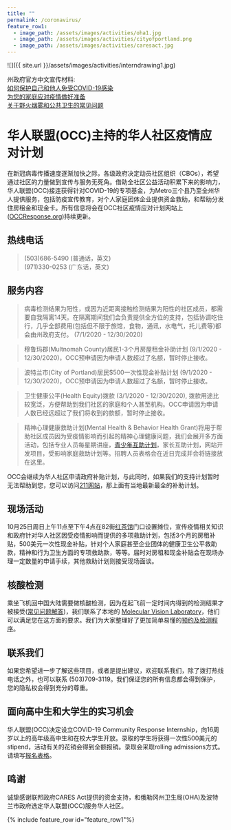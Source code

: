 ```yaml
---
title: ""
permalink: /coronavirus/
feature_row1:
  - image_path: /assets/images/activities/oha1.jpg
  - image_path: /assets/images/activities/cityofportland.png
  - image_path: /assets/images/activities/caresact.jpg
---
```


![]({{ site.url }}/assets/images/activities/interndrawing1.jpg)

州政府官方中文宣传材料:  
[如何保护自己和他人免受COVID-19感染](https://sharedsystems.dhsoha.state.or.us/DHSForms/Served//LN2681.pdf)  
[为您的家庭应对疫情做好准备](https://sharedsystems.dhsoha.state.or.us/DHSForms/Served/ln3225.pdf)  
[关于野火烟雾和公共卫生的常见问题](https://sharedsystems.dhsoha.state.or.us/DHSForms/Served/ln8626.pdf)  

# 华人联盟(OCC)主持的华人社区疫情应对计划

在新冠病毒传播速度逐渐加快之际，各级政府决定动员社区组织（CBOs），希望通过社区的力量做到宣传与服务无死角。借助全社区公益活动积累下来的影响力，华人联盟(OCC)接连获得针对COVID-19的专项基金，为Metro三个县乃至全州华人提供服务，包括防疫宣传教育，对个人家庭团体企业提供资金救助，和帮助分发住房租金和现金卡。所有信息将会在OCC社区疫情应对计划网站上 ([OCCResponse.org](http://occresponse.org/))持续更新。

## 热线电话

> (503)686-5490 (普通话，英文)  
> (971)330-0253 (广东话，英文)  

## 服务内容

> 病毒检测结果为阳性，或因为近距离接触检测结果为阳性的社区成员，都需要自我隔离14天。在隔离期间我们会负责提供全方位的支持，包括协调吃住行，几乎全部费用(包括但不限于旅馆，食物，通讯，水电气，托儿费等)都会由州政府支付。 (7/1/2020 - 12/30/2020)

> 穆鲁玛郡(Multnomah County)居民1-3个月房屋租金补助计划 (9/1/2020 - 12/30/2020)，OCC预申请因为申请人数超过了名额，暂时停止接收。

> 波特兰市(City of Portland)居民$500一次性现金补贴计划 (9/1/2020 - 12/30/2020)，OCC预申请因为申请人数超过了名额，暂时停止接收。

> 卫生健康公平(Health Equity)拨款 (3/1/2020 - 12/30/2020), 拨款用途比较宽泛，方便帮助到我们社区的家庭和个人甚至机构。OCC申请因为申请人数已经远超过了我们将收到的款额，暂时停止接收。

> 精神心理健康救助计划(Mental Health & Behavior Health Grant)将用于帮助社区成员因为受疫情影响而引起的精神心理健康问题，我们会展开多方面活动，包括专业人员每星期讲座，[青少年互助计划](http://pdxchinese.org/peeradvisors/)，家长互助计划，网站开发项目，受影响家庭救助计划等。招聘人员表格会在近日完成并会将链接放在这里。

OCC会继续为华人社区申请政府补贴计划，与此同时，如果我们的支持计划暂时无法帮助到您，您可以访问[211网站](https://covid19.211info.org/)，那上面有当地最新最全的补助计划。

## 现场活动

10月25日周日上午11点至下午4点在82街[红茶馆](https://www.google.com/maps/place/HK+Cafe/@45.4904993,-122.5781455,15z/data=!4m2!3m1!1s0x0:0x4c41d7939bfba83a?sa=X&ved=2ahUKEwi6vfflm8XsAhWQt54KHfb7CE0Q_BIwE3oECA8QBQ)门口设置摊位，宣传疫情相关知识和政府针对华人社区因受疫情影响而提供的多项救助计划，包括3个月的房租补贴，500美元一次性现金补贴，针对个人家庭甚至企业团体的健康卫生公平救助款，精神和行为卫生方面的专项救助款，等等。届时对房租和现金补贴会在现场办理一定数量的申请手续，其他救助计划则接受现场面谈。

## 核酸检测

乘坐飞机回中国大陆需要做核酸检测，因为在起飞前一定时间内得到的检测结果才被接受([常见问题解答](https://mp.weixin.qq.com/s/KxMzeGApwlbRlvxA0DLMSA))，我们联系了本地的 [Molecular Vision Laboratory](https://www.molecularvisionlab.com/covid19-testing/)，他们可以满足您在这方面的要求。我们为大家整理好了更加简单易懂的[预约及检测程序](http://pdxchinese.org/assets/pdf/mvisionlab1.pdf)。

## 联系我们

如果您希望进一步了解这些项目，或者是提出建议，欢迎联系我们，除了拨打热线电话之外，也可以联系 (503)709-3119。我们保证您的所有信息都会得到保护，您的隐私权会得到充分的尊重。

## 面向高中生和大学生的实习机会

华人联盟(OCC)决定设立COVID-19 Community Response Internship，向16周岁以上的高年级高中生和在校大学生开放。录取的学生将获得一次性500美元的stipend，活动有关的花销会得到全额报销。录取会采取rolling admissions方式。请填写[报名表格](https://docs.google.com/forms/d/e/1FAIpQLSfkQbyH2lc3voR0aCBaZae0ZcndOnwwR5iFYxThN3jxoJNJ6Q/viewform?usp=sf_link)。

## 鸣谢

诚挚感谢联邦政府CARES Act提供的资金支持，和俄勒冈州卫生局(OHA)及波特兰市政府选定华人联盟(OCC)服务华人社区。

{% include feature_row id="feature_row1"%}
